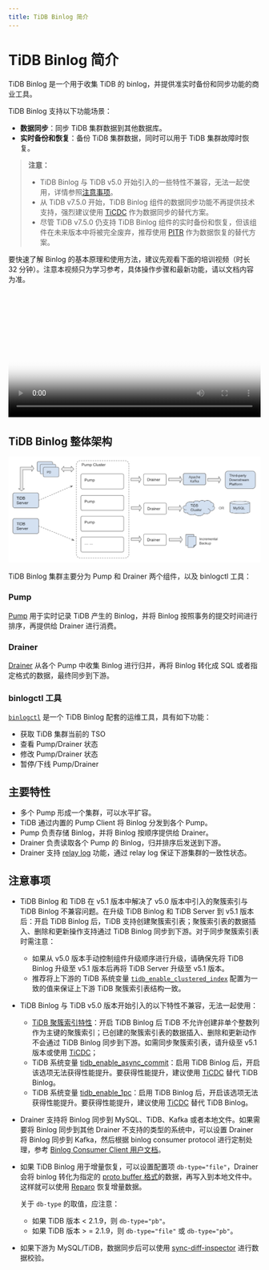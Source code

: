 ```yaml
---
title: TiDB Binlog 简介
---
```


# TiDB Binlog 简介

TiDB Binlog 是一个用于收集 TiDB 的 binlog，并提供准实时备份和同步功能的商业工具。

TiDB Binlog 支持以下功能场景：

- **数据同步**：同步 TiDB 集群数据到其他数据库。
- **实时备份和恢复**：备份 TiDB 集群数据，同时可以用于 TiDB 集群故障时恢复。

> **注意：**
>
> - TiDB Binlog 与 TiDB v5.0 开始引入的一些特性不兼容，无法一起使用，详情参照[注意事项](#注意事项)。
> - 从 TiDB v7.5.0 开始，TiDB Binlog 组件的数据同步功能不再提供技术支持，强烈建议使用 [TiCDC](/ticdc/ticdc-overview.md) 作为数据同步的替代方案。
> - 尽管 TiDB v7.5.0 仍支持 TiDB Binlog 组件的实时备份和恢复，但该组件在未来版本中将被完全废弃，推荐使用 [PITR](/br/br-pitr-guide.md) 作为数据恢复的替代方案。

要快速了解 Binlog 的基本原理和使用方法，建议先观看下面的培训视频（时长 32 分钟）。注意本视频只为学习参考，具体操作步骤和最新功能，请以文档内容为准。

<video src="https://download.pingcap.com/docs-cn%2FLesson21_binlog.mp4" width="100%" height="100%" controls="controls" poster="https://download.pingcap.com/docs-cn/poster_lesson21.png"></video>

## TiDB Binlog 整体架构

![TiDB Binlog 架构](/media/tidb-binlog-cluster-architecture.png)

TiDB Binlog 集群主要分为 Pump 和 Drainer 两个组件，以及 binlogctl 工具：

### Pump

[Pump](https://github.com/pingcap/tidb-binlog/blob/master/pump) 用于实时记录 TiDB 产生的 Binlog，并将 Binlog 按照事务的提交时间进行排序，再提供给 Drainer 进行消费。

### Drainer

[Drainer](https://github.com/pingcap/tidb-binlog/tree/master/drainer) 从各个 Pump 中收集 Binlog 进行归并，再将 Binlog 转化成 SQL 或者指定格式的数据，最终同步到下游。

### binlogctl 工具

[`binlogctl`](https://github.com/pingcap/tidb-binlog/tree/master/binlogctl) 是一个 TiDB Binlog 配套的运维工具，具有如下功能：

* 获取 TiDB 集群当前的 TSO
* 查看 Pump/Drainer 状态
* 修改 Pump/Drainer 状态
* 暂停/下线 Pump/Drainer

## 主要特性

* 多个 Pump 形成一个集群，可以水平扩容。
* TiDB 通过内置的 Pump Client 将 Binlog 分发到各个 Pump。
* Pump 负责存储 Binlog，并将 Binlog 按顺序提供给 Drainer。
* Drainer 负责读取各个 Pump 的 Binlog，归并排序后发送到下游。
* Drainer 支持 [relay log](/tidb-binlog/tidb-binlog-relay-log.md) 功能，通过 relay log 保证下游集群的一致性状态。

## 注意事项

* TiDB Binlog 和 TiDB 在 v5.1 版本中解决了 v5.0 版本中引入的聚簇索引与 TiDB Binlog 不兼容问题。在升级 TiDB Binlog 和 TiDB Server 到 v5.1 版本后：开启 TiDB Binlog 后，TiDB 支持创建聚簇索引表；聚簇索引表的数据插入、删除和更新操作支持通过 TiDB Binlog 同步到下游。对于同步聚簇索引表时需注意：

    - 如果从 v5.0 版本手动控制组件升级顺序进行升级，请确保先将 TiDB Binlog 升级至 v5.1 版本后再将 TiDB Server 升级至 v5.1 版本。
    - 推荐将上下游的 TiDB 系统变量 [`tidb_enable_clustered_index`](/system-variables.md#tidb_enable_clustered_index-从-v50-版本开始引入) 配置为一致的值来保证上下游 TiDB 聚簇索引表结构一致。

* TiDB Binlog 与 TiDB v5.0 版本开始引入的以下特性不兼容，无法一起使用：

    - [TiDB 聚簇索引特性](/clustered-indexes.md#限制)：开启 TiDB Binlog 后 TiDB 不允许创建非单个整数列作为主键的聚簇索引；已创建的聚簇索引表的数据插入、删除和更新动作不会通过 TiDB Binlog 同步到下游。如需同步聚簇索引表，请升级至 v5.1 版本或使用 [TiCDC](/ticdc/ticdc-overview.md)；
    - TiDB 系统变量 [tidb_enable_async_commit](/system-variables.md#tidb_enable_async_commit-从-v50-版本开始引入)：启用 TiDB Binlog 后，开启该选项无法获得性能提升。要获得性能提升，建议使用 [TiCDC](/ticdc/ticdc-overview.md) 替代 TiDB Binlog。
    - TiDB 系统变量 [tidb_enable_1pc](/system-variables.md#tidb_enable_1pc-从-v50-版本开始引入)：启用 TiDB Binlog 后，开启该选项无法获得性能提升。要获得性能提升，建议使用 [TiCDC](/ticdc/ticdc-overview.md) 替代 TiDB Binlog。

* Drainer 支持将 Binlog 同步到 MySQL、TiDB、Kafka 或者本地文件。如果需要将 Binlog 同步到其他 Drainer 不支持的类型的系统中，可以设置 Drainer 将 Binlog 同步到 Kafka，然后根据 binlog consumer protocol 进行定制处理，参考 [Binlog Consumer Client 用户文档](/tidb-binlog/binlog-consumer-client.md)。

* 如果 TiDB Binlog 用于增量恢复，可以设置配置项 `db-type="file"`，Drainer 会将 binlog 转化为指定的 [proto buffer 格式](https://github.com/pingcap/tidb-binlog/blob/master/proto/pb_binlog.proto)的数据，再写入到本地文件中。这样就可以使用 [Reparo](/tidb-binlog/tidb-binlog-reparo.md) 恢复增量数据。

    关于 `db-type` 的取值，应注意：

    - 如果 TiDB 版本 < 2.1.9，则 `db-type="pb"`。
    - 如果 TiDB 版本 > = 2.1.9，则 `db-type="file"` 或 `db-type="pb"`。

* 如果下游为 MySQL/TiDB，数据同步后可以使用 [sync-diff-inspector](/sync-diff-inspector/sync-diff-inspector-overview.md) 进行数据校验。
